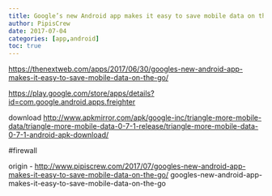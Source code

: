 ```yaml
---
title: Google’s new Android app makes it easy to save mobile data on the go
author: PipisCrew
date: 2017-07-04
categories: [app,android]
toc: true
---
```


https://thenextweb.com/apps/2017/06/30/googles-new-android-app-makes-it-easy-to-save-mobile-data-on-the-go/

https://play.google.com/store/apps/details?id=com.google.android.apps.freighter

download
http://www.apkmirror.com/apk/google-inc/triangle-more-mobile-data/triangle-more-mobile-data-0-7-1-release/triangle-more-mobile-data-0-7-1-android-apk-download/

#firewall

origin - http://www.pipiscrew.com/2017/07/googles-new-android-app-makes-it-easy-to-save-mobile-data-on-the-go/ googles-new-android-app-makes-it-easy-to-save-mobile-data-on-the-go